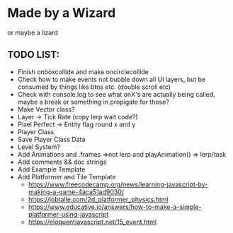 # Made by a Wizard
or maybe a lizard

## TODO LIST:
-  Finish onboxcollide and make oncirclecollide
-  Check how to make events not bubble down all UI layers, but be consumed by things like btns etc. (double scroll etc)
-    Check with console.log to see what onX's are actually being called, maybe a break or something in propigate for those?
-  Make Vector class?
-  Layer -> Tick Rate (copy lerp wait code?)
-  Pixel Perfect -> Entity flag round x and y
-  Player Class
-  Save Player Class Data
-  Level System?
-  Add Animations and .frames =>not lerp and playAnimation() => lerp/task
-  Add comments && doc strings
-  Add Example Template
-  Add Platformer and Tile Template
    - https://www.freecodecamp.org/news/learning-javascript-by-making-a-game-4aca51ad9030/
    - https://jobtalle.com/2d_platformer_physics.html
    - https://www.educative.io/answers/how-to-make-a-simple-platformer-using-javascript
    - https://eloquentjavascript.net/15_event.html
